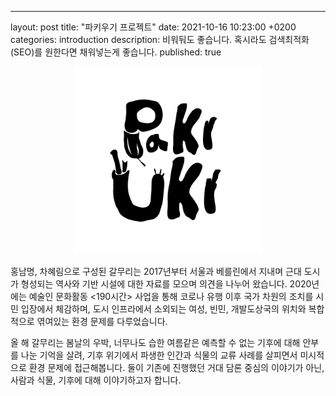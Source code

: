 ---
layout: post
title:  "파키우기 프로젝트"
date:   2021-10-16 10:23:00 +0200
categories: introduction
description: 비워둬도 좋습니다. 혹시라도 검색최적화(SEO)를 원한다면 채워넣는게 좋습니다.
published: true


 <p align="center">
  <img src="/asset/images/pakiuki_logo.png" width="300px" />
</p>


홍남명, 차혜림으로 구성된 갈무리는 2017년부터 서울과 베를린에서 지내며  근대 도시가 형성되는 역사와 기반 시설에 대한 자료를 모으며 의견을 나누어 왔습니다. 2020년에는 예술인 문화활동 <190시간> 사업을 통해 코로나 유행 이후 국가 차원의 조치를 시민 입장에서 체감하며, 도시 인프라에서 소외되는 여성, 빈민, 개발도상국의 위치와 복합적으로 엮여있는 환경 문제를 다루었습니다.  

올 해 갈무리는 봄날의 우박, 너무나도 습한 여름같은 예측할 수 없는 기후에 대해 안부를 나눈 기억을 살려,  기후 위기에서 파생한 인간과 식물의 교류 사례를 살피면서 미시적으로 환경 문제에 접근해봅니다. 둘이 기존에 진행했던 거대 담론 중심의 이야기가 아닌, 사람과 식물, 기후에 대해 이야기하고자 합니다.  
